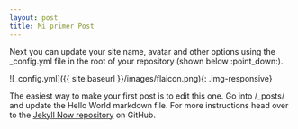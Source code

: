 ```yaml
---
layout: post
title: Mi primer Post
---
```


Next you can update your site name, avatar and other options using the \_config.yml file in the root of your repository (shown below :point\_down:).


![\_config.yml]({{ site.baseurl }}/images/flaicon.png){: .img-responsive}

The easiest way to make your first post is to edit this one. Go into /\_posts/ and update the Hello World markdown file. For more instructions head over to the [Jekyll Now repository][1] on GitHub.

[1]:	https://github.com/barryclark/jekyll-now